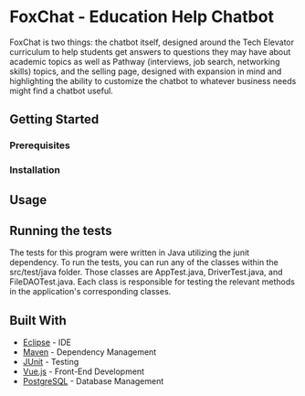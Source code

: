 # FoxChat - Education Help Chatbot

FoxChat is two things: the chatbot itself, designed around the Tech Elevator curriculum to help students get answers to questions they may have about academic topics as well as Pathway (interviews, job search, networking skills) topics, and the selling page, designed with expansion in mind and highlighting the ability to customize the chatbot to whatever business needs might find a chatbot useful. 



## Getting Started



### Prerequisites


### Installation

## Usage


## Running the tests

The tests for this program were written in Java utilizing the junit dependency. To run the tests, you can run any of the classes within the src/test/java folder. Those classes are AppTest.java, DriverTest.java, and FileDAOTest.java. Each class is responsible for testing the relevant methods in the application's corresponding classes. 



## Built With
* [Eclipse](https://www.eclipse.org/) - IDE
* [Maven](https://maven.apache.org/) - Dependency Management
* [JUnit](https://junit.org/) - Testing
* [Vue.js](https://vuejs.org/) - Front-End Development
* [PostgreSQL](https://www.postgresql.org/) - Database Management


